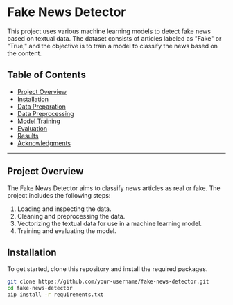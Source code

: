 # Fake News Detector

This project uses various machine learning models to detect fake news based on textual data. The dataset consists of articles labeled as "Fake" or "True," and the objective is to train a model to classify the news based on the content.

## Table of Contents

- [Project Overview](#project-overview)
- [Installation](#installation)
- [Data Preparation](#data-preparation)
- [Data Preprocessing](#data-preprocessing)
- [Model Training](#model-training)
- [Evaluation](#evaluation)
- [Results](#results)
- [Acknowledgments](#acknowledgments)

---

## Project Overview

The Fake News Detector aims to classify news articles as real or fake. The project includes the following steps:

1. Loading and inspecting the data.
2. Cleaning and preprocessing the data.
3. Vectorizing the textual data for use in a machine learning model.
4. Training and evaluating the model.

## Installation

To get started, clone this repository and install the required packages.

```bash
git clone https://github.com/your-username/fake-news-detector.git
cd fake-news-detector
pip install -r requirements.txt
